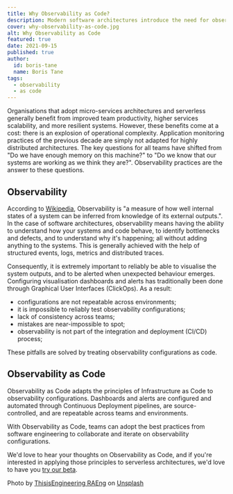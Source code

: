 ```yaml
---
title: Why Observability as Code?
description: Modern software architectures introduce the need for observability, the ability to reliably know how systems and code behave in production. Teams adopting observability should to store and control their observability configurations in code.
cover: why-observability-as-code.jpg
alt: Why Observability as Code
featured: true
date: 2021-09-15
published: true
author:
  id: boris-tane
  name: Boris Tane
tags: 
  - observability
  - as code
---
```


Organisations that adopt micro-services architectures and serverless generally benefit from improved team productivity, higher services scalability, and more resilient systems. However, these benefits come at a cost: there is an explosion of operational complexity. Application monitoring practices of the previous decade are simply not adapted for highly distributed architectures. The key questions for all teams have shifted from "Do we have enough memory on this machine?" to "Do we know that our systems are working as we think they are?". Observability practices are the answer to these questions.

## Observability
According to [Wikipedia](https://en.wikipedia.org/wiki/Observability), Observability is "a measure of how well internal states of a system can be inferred from knowledge of its external outputs.". In the case of software architectures, observability means having the ability to understand how your systems and code behave, to identify bottlenecks and defects, and to understand why it's happening; all without adding anything to the systems. This is generally achieved with the help of structured events, logs, metrics and distributed traces. 

Consequently, it is extremely important to reliably be able to visualise the system outputs, and to be alerted when unexpected behaviour emerges. Configuring visualisation dashboards and alerts has traditionally been done through Graphical User Interfaces (ClickOps). As a result:

- configurations are not repeatable across environments;
- it is impossible to reliably test observability configurations;
- lack of consistency across teams;
- mistakes are near-impossible to spot;
- observability is not part of the integration and deployment (CI/CD) process;

These pitfalls are solved by treating observability configurations as code.


## Observability as Code

Observability as Code adapts the principles of Infrastructure as Code to observability configurations. Dashboards and alerts are configured and automated through Continuous Deployment pipelines, are source-controlled, and are repeatable across teams and environments.

With Observability as Code, teams can adopt the best practices from software engineering to collaborate and iterate on observability configurations.

We'd love to hear your thoughts on Observability as Code, and if you're interested in applying those principles to serverless architectures, we'd love to have you [try our beta](https://baselime.io).

Photo by <a href="https://unsplash.com/@thisisengineering?utm_source=unsplash&utm_medium=referral&utm_content=creditCopyText">ThisisEngineering RAEng</a> on <a href="https://unsplash.com/s/photos/software-engineer?utm_source=unsplash&utm_medium=referral&utm_content=creditCopyText">Unsplash</a>
  
  